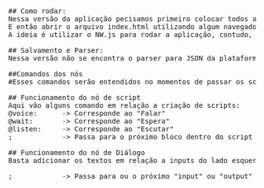 <pre>
## Como rodar:
Nessa versão da aplicação pecisamos primeiro colocar todos arquivos dentro de uma mesma pasta. 
E então abrir o arquivo index.html utilizando algum navegador(firefox, chrome). 
A ideia é utilizar o NW.js para rodar a aplicação, contudo, para fins de testes iniciais acredito que assim fique mais facil!

## Salvamento e Parser:
Nessa versão não se encontra o parser para JSON da plataforma, quando fui testar em outro computador que não o fosse o meu reparei que tinha bloqueios de acesso a arquivos locais, por isso estou modificando certas coisas. Contudo já é possivel salvar os arquivos contendoos dados sobre os nós. Para salvar basta utilizar o botão "save" e para carregar os dados é necessario ( por enquanto,até entender o problema) copiar os dados salvos no arquivo txt e coloca-los no prompt de texto!

##Comandos dos nós
#Esses comandos serão entendidos no momentos de passar os scripts para o formato JSON aceito pela plataforma

## Funcionamento do nó de script
Aqui vão alguns comando em relação a criação de scripts: 
@voice:      -> Corresponde ao "Falar" 
@wait:       -> Corresponde ao "Espera" 
@listen:     -> Corresponde ao "Escutar" 
;            -> Passa para o próximo bloco dentro do script

## Funcionamento do nó de Diálogo
Basta adicionar os textos em relação a inputs do lado esquerdo e outputs do direito

;            -> Passa para ou o próximo "input" ou "output"
</pre>
